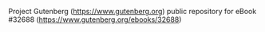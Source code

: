 Project Gutenberg (https://www.gutenberg.org) public repository for eBook #32688 (https://www.gutenberg.org/ebooks/32688)
